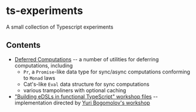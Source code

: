 # ts-experiments

A small collection of Typescript experiments

## Contents

- [Deferred Computations](https://github.com/artemeknyazev/ts-experiments/tree/master/src/deferred-computations) -- a number of utilities for deferring computations, including
    - `Pr`, a `Promise`-like data type for sync/async computations conforming to `Monad` laws
    - Cat's-like `Eval` data structure for sync computations
    - various trampoliners with optional caching
- ["Building eDSLs in functional TypeScript" workshop files](https://github.com/artemeknyazev/ts-experiments/tree/master/src/edsl-workshop) -- implementation directed by [Yuri Bogomolov's workshop](https://github.com/YBogomolov/workshop-edsl-in-typescript)
